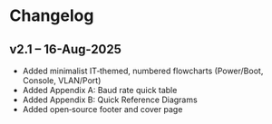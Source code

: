 # Changelog

## v2.1 – 16-Aug-2025
- Added minimalist IT‑themed, numbered flowcharts (Power/Boot, Console, VLAN/Port)
- Added Appendix A: Baud rate quick table
- Added Appendix B: Quick Reference Diagrams
- Added open‑source footer and cover page
